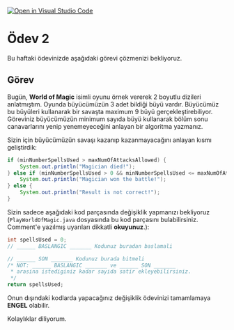 [![Open in Visual Studio Code](https://classroom.github.com/assets/open-in-vscode-c66648af7eb3fe8bc4f294546bfd86ef473780cde1dea487d3c4ff354943c9ae.svg)](https://classroom.github.com/online_ide?assignment_repo_id=8005218&assignment_repo_type=AssignmentRepo)
# Ödev 2

Bu haftaki ödevinizde aşağıdaki görevi çözmenizi bekliyoruz.

## Görev

Bugün, **World of Magic** isimli oyunu örnek vererek 2 boyutlu dizileri anlatmıştım.
Oyunda büyücümüzün 3 adet bildiği büyü vardır. Büyücümüz bu büyüleri kullanarak bir savaşta maximum 9 büyü gerçekleştirebiliyor.
Göreviniz büyücümüzün minimum sayıda büyü kullanarak bölüm sonu canavarlarını yenip yenemeyeceğini anlayan bir algoritma yazmanız.

Sizin için büyücümüzün savaşı kazanıp kazanmayacağını anlayan kısmı geliştirdik:

```java
if (minNumberSpellsUsed > maxNumOfAttacksAllowed) {
	System.out.println("Magician died!");
} else if (minNumberSpellsUsed > 0 && minNumberSpellsUsed <= maxNumOfAttacksAllowed) {
	System.out.println("Magician won the battle!");
} else {
	System.out.println("Result is not correct!");
}
```

Sizin sadece aşağıdaki kod parçasında değişiklik yapmanızı bekliyoruz (`PlayWorldOfMagic.java` dosyasında bu kod parçasını bulabilirsiniz. Comment'e yazılmış uyarıları dikkatli **okuyunuz**.):

```java
int spellsUsed = 0;
// ______ BASLANGIC _______ Kodunuz buradan baslamali

// ______ SON _______ Kodunuz burada bitmeli
/* NOT: ______ BASLANGIC _______ ve ______ SON _______ 
 * arasina istediginiz kadar sayida satir ekleyebilirsiniz.
 */
return spellsUsed;
```

Onun dışındaki kodlarda yapacağınız değişiklik ödevinizi tamamlamaya **ENGEL** olabilir.

Kolaylıklar diliyorum.